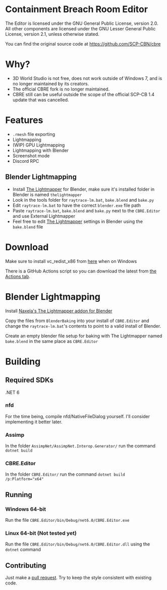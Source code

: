 Containment Breach Room Editor
======

The Editor is licensed under the GNU General Public License, version 2.0.
All other components are licensed under the GNU Lesser General Public License, version 2.1, unless otherwise stated.

You can find the original source code at https://github.com/SCP-CBN/cbre

# Why?

- 3D World Studio is not free, does not work outside of Windows 7, and is no longer maintained by its creators.
- The official CBRE fork is no longer maintained.
- CBRE still can be useful outside the scope of the official SCP-CB 1.4 update that was cancelled.

# Features

- `.rmesh` file exporting
- Lightmapping
- (WIP) GPU Lightmapping
- Lightmapping with Blender
- Screenshot mode
- Discord RPC

## Blender Lightmapping

- Install [The Lightmapper](https://github.com/Naxela/The_Lightmapper) for Blender, make sure it's installed folder in Blender is named `thelightmapper`
- Look in the tools folder for `raytrace-lm.bat`, `bake.blend` and `bake.py`
- Edit `raytrace-lm.bat` to have the correct `blender.exe` file path
- Paste `raytrace-lm.bat`, `bake.blend` and `bake.py` next to the `CBRE.Editor` and use External Lightmapper
- Feel free to edit [The Lightmapper](https://github.com/Naxela/The_Lightmapper) settings in Blender using the `bake.blend` file

# Download

Make sure to install vc_redist_x86 from [here](https://docs.microsoft.com/en-US/cpp/windows/latest-supported-vc-redist) when on Windows

There is a GitHub Actions script so you can download the latest from [the Actions tab](https://github.com/VirtualBrightPlayz/cbre/actions).

# Blender Lightmapping

Install [Naxela's The Lightmapper addon for Blender](https://github.com/Naxela/The_Lightmapper)

Copy the files from `BlenderBaking` into your install of `CBRE.Editor` and change the `raytrace-lm.bat`'s contents to point to a valid install of Blender.

Create an empty blender file setup for baking with The Lightmapper named `bake.blend` in the same place as `CBRE.Editor`

# Building

## Required SDKs

.NET 6

### nfd

For the time being, compile nfd/NativeFileDialog yourself. I'll consider implementing it better later.

### Assimp

In the folder `AssimpNet/AssimpNet.Interop.Generator/` run the command `dotnet build`

### CBRE.Editor

In the folder `CBRE.Editor/` run the command `dotnet build /p:Platform="x64"`

## Running

### Windows 64-bit

Run the file `CBRE.Editor/bin/Debug/net6.0/CBRE.Editor.exe`

### Linux 64-bit (Not tested yet)

Run the file `CBRE.Editor/bin/Debug/net6.0/CBRE.Editor.dll` using the `dotnet` command

## Contributing

Just make a [pull request](https://github.com/VirtualBrightPlayz/cbre/pulls). Try to keep the style consistent with existing code.
